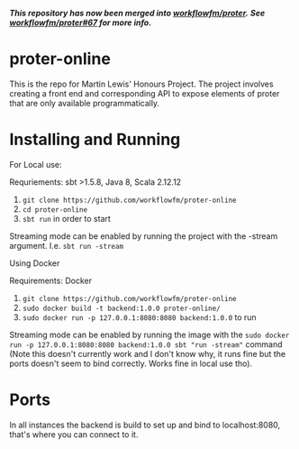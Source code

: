 ***This repository has now been merged into [workflowfm/proter](https://github.com/workflowfm/proter).***
***See [workflowfm/proter#67](https://github.com/workflowfm/proter/pull/67) for more info.***

# proter-online

This is the repo for Martin Lewis' Honours Project. The project involves creating a front end and corresponding API to expose elements of proter that are only available programmatically.

# Installing and Running

For Local use:

Requriements: sbt >1.5.8, Java 8, Scala 2.12.12

1. `git clone https://github.com/workflowfm/proter-online`
2. `cd proter-online`
3. `sbt run` in order to start

Streaming mode can be enabled by running the project with the -stream argument. I.e. `sbt run -stream`

Using Docker

Requirements: Docker

1. `git clone https://github.com/workflowfm/proter-online`
2. `sudo docker build -t backend:1.0.0 proter-online/`
3. `sudo docker run -p 127.0.0.1:8080:8080 backend:1.0.0` to run

Streaming mode can be enabled by running the image with the `sudo docker run -p 127.0.0.1:8080:8080 backend:1.0.0 sbt "run -stream"` command (Note this doesn't currently work and I don't know why, it runs fine but the ports doesn't seem to bind correctly. Works fine in local use tho).


# Ports
In all instances the backend is build to set up and bind to localhost:8080, that's where you can connect to it.
